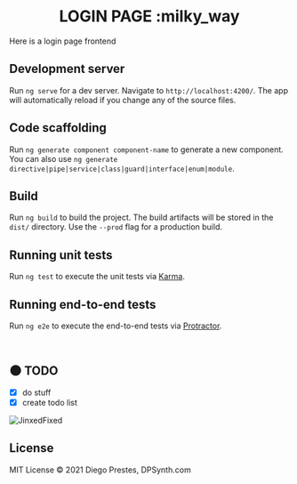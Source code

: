 <div align="center">

# LOGIN PAGE :milky_way

</div>

Here is a login page frontend

## Development server

Run `ng serve` for a dev server. Navigate to `http://localhost:4200/`. The app will automatically reload if you change any of the source files.

## Code scaffolding

Run `ng generate component component-name` to generate a new component. You can also use `ng generate directive|pipe|service|class|guard|interface|enum|module`.

## Build

Run `ng build` to build the project. The build artifacts will be stored in the `dist/` directory. Use the `--prod` flag for a production build.

## Running unit tests

Run `ng test` to execute the unit tests via [Karma](https://karma-runner.github.io).

## Running end-to-end tests

Run `ng e2e` to execute the end-to-end tests via [Protractor](http://www.protractortest.org/).

</br>

## :new_moon: TODO

* [x] do stuff
* [x] create todo list

<img alt="JinxedFixed" src="./git_assets/jinxfix.gif" />

</br>

## License  

MIT License © 2021 Diego Prestes, DPSynth.com
